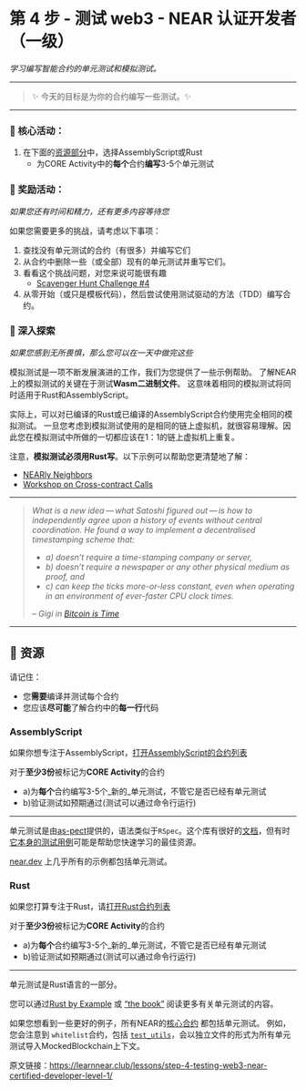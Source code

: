 # 第 4 步 - 测试 web3 - NEAR 认证开发者（一级）

_学习编写智能合约的单元测试和模拟测试。_

--------

> :sparkles: 今天的目标是为你的合约编写一些测试。:sparkles: 

--------

### :green_book: 核心活动：
1. 在下面的[资源部分](https://learnnear.club/lessons/step-4-testing-web3-near-certified-developer-level-1/#-Resources)中，选择AssemblyScript或Rust
   * 为CORE Activity中的**每个**合约**编写**3-5个单元测试

### :blue_book: 奖励活动：
_如果您还有时间和精力，还有更多内容等待您_

如果您需要更多的挑战，请考虑以下事项：

1. 查找没有单元测试的合约（有很多）并编写它们
2. 从合约中删除一些（或全部）现有的单元测试并重写它们。
3. 看看这个挑战问题，对您来说可能很有趣
   * [Scavenger Hunt Challenge #4](https://hackmd.io/@nearly-learning/hunt-04)
4. 从零开始（或只是模板代码），然后尝试使用测试驱动的方法（TDD）编写合约。


### :orange_book: 深入探索
_如果您感到无所畏惧，那么您可以在一天中做完这些_

模拟测试是一项不断发展演进的工作，我们为您提供了一些示例帮助。 了解NEAR上的模拟测试的关键在于测试**Wasm二进制文件**。 这意味着相同的模拟测试将同时适用于Rust和AssemblyScript。

实际上，可以对已编译的Rust或已编译的AssemblyScript合约使用完全相同的模拟测试。 一旦您考虑到模拟测试使用的是相同的链上虚拟机，就很容易理解。因此您在模拟测试中所做的一切都应该在1：1的链上虚拟机上重复。

注意，**模拟测试必须用Rust写**。以下示例可以帮助您更清楚地了解：

* [NEARly Neighbors](https://learn-near.github.io/nearly-neighbors) 
* [Workshop on Cross-contract Calls](https://bit.ly/near-xcc) 

---

> _What is a new idea — what Satoshi figured out — is how to independently agree upon a history of events without central coordination. He found a way to implement a decentralised timestamping scheme that:_
> 
> - _a) doesn’t require a time-stamping company or server,_
> - _b) doesn’t require a newspaper or any other physical medium as proof, and_
> - _c) can keep the ticks more-or-less constant, even when operating in an environment of ever-faster CPU clock times._
> 
> – _Gigi in [Bitcoin is Time](https://dergigi.com/2021/01/14/bitcoin-is-time/)_
>

---

## :dart: 资源

请记住：

* 您**需要**编译并测试每个合约
* 您应该**尽可能**了解合约中的**每一行**代码

### AssemblyScript

如果你想专注于AssemblyScript，[打开AssemblyScript的合约列表](https://airtable.com/shrG4kGx80F55usI4)

对于**至少3份**被标记为**CORE Activity**的合约

- a)为**每个**合约编写3-5个_新的_单元测试，不管它是否已经有单元测试
- b)验证测试如预期通过(测试可以通过命令行运行)

---

单元测试是由[as-pect](https://github.com/jtenner/as-pect)提供的，语法类似于`RSpec`。这个库有很好的[文档](https://tenner-joshua.gitbook.io/as-pect/)，但有时[它本身的测试用例](https://github.com/jtenner/as-pect/tree/master/packages/assembly/assembly/__tests__)可能是帮助您快速学习的最佳资源。

[near.dev](https://examples.near.org/) 上几乎所有的示例都包括单元测试。
 

### Rust

如果您打算专注于Rust，请[打开Rust合约列表](https://airtable.com/shrY5TMWP96L9wSyP/tblm1quryzSbqBzCK)

对于**至少3份**被标记为**CORE Activity**的合约

- a)为**每个**合约编写3-5个_新的_单元测试，不管它是否已经有单元测试
- b)验证测试如预期通过(测试可以通过命令行运行)

---

单元测试是Rust语言的一部分。

您可以通过[Rust by Example](https://doc.rust-lang.org/rust-by-example/testing/unit_testing.html) 或 [“the book”](https://doc.rust-lang.org/book/ch11-01-writing-tests.html) 阅读更多有关单元测试的内容。

如果您想看到一些更好的例子，所有NEAR的[核心合约](https://github.com/near/core-contracts) 都包括单元测试。 例如，您会注意到 `whitelist`合约，包括 [`test_utils`](https://github.com/near/core-contracts/blob/master/whitelist/src/tests/test_utils.rs#L21)，会以独立文件的形式为所有单元测试导入MockedBlockchain上下文。

原文链接：https://learnnear.club/lessons/step-4-testing-web3-near-certified-developer-level-1/
